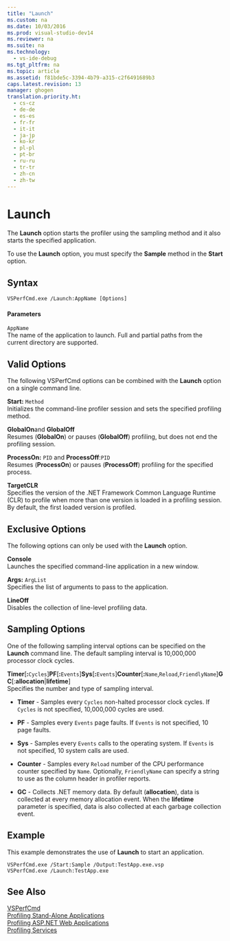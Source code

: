 ```yaml
---
title: "Launch"
ms.custom: na
ms.date: 10/03/2016
ms.prod: visual-studio-dev14
ms.reviewer: na
ms.suite: na
ms.technology: 
  - vs-ide-debug
ms.tgt_pltfrm: na
ms.topic: article
ms.assetid: f81bde5c-3394-4b79-a315-c2f6491689b3
caps.latest.revision: 13
manager: ghogen
translation.priority.ht: 
  - cs-cz
  - de-de
  - es-es
  - fr-fr
  - it-it
  - ja-jp
  - ko-kr
  - pl-pl
  - pt-br
  - ru-ru
  - tr-tr
  - zh-cn
  - zh-tw
---
```

# Launch
The **Launch** option starts the profiler using the sampling method and it also starts the specified application.  
  
 To use the **Launch** option, you must specify the **Sample** method in the **Start** option.  
  
## Syntax  
  
```  
VSPerfCmd.exe /Launch:AppName [Options]  
```  
  
#### Parameters  
 `AppName`  
 The name of the application to launch. Full and partial paths from the current directory are supported.  
  
## Valid Options  
 The following VSPerfCmd options can be combined with the **Launch** option on a single command line.  
  
 **Start:** `Method`  
 Initializes the command-line profiler session and sets the specified profiling method.  
  
 **GlobalOn**and **GlobalOff**  
 Resumes (**GlobalOn**) or pauses (**GlobalOff**) profiling, but does not end the profiling session.  
  
 **ProcessOn:** `PID` and **ProcessOff**:`PID`  
 Resumes (**ProcessOn**) or pauses (**ProcessOff**) profiling for the specified process.  
  
 **TargetCLR**  
 Specifies the version of the .NET Framework Common Language Runtime (CLR) to profile when more than one version is loaded in a profiling session. By default, the first loaded version is profiled.  
  
## Exclusive Options  
 The following options can only be used with the **Launch** option.  
  
 **Console**  
 Launches the specified command-line application in a new window.  
  
 **Args:** `ArgList`  
 Specifies the list of arguments to pass to the application.  
  
 **LineOff**  
 Disables the collection of line-level profiling data.  
  
## Sampling Options  
 One of the following sampling interval options can be specified on the **Launch** command line. The default sampling interval is 10,000,000 processor clock cycles.  
  
 **Timer**[**:**`Cycles`]**PF**[**:**`Events`]**Sys**[**:**`Events`]**Counter**[**:**`Name`,`Reload`,`FriendlyName`]**GC**[:**allocation**&#124;**lifetime**]  
 Specifies the number and type of sampling interval.  
  
-   **Timer** - Samples every `Cycles` non-halted processor clock cycles. If `Cycles` is not specified, 10,000,000 cycles are used.  
  
-   **PF** - Samples every `Events` page faults. If `Events` is not specified, 10 page faults.  
  
-   **Sys** - Samples every `Events` calls to the operating system. If `Events` is not specified, 10 system calls are used.  
  
-   **Counter** - Samples every `Reload` number of the CPU performance counter specified by `Name`. Optionally, `FriendlyName` can specify a string to use as the column header in profiler reports.  
  
-   **GC** - Collects .NET memory data. By default (**allocation**), data is collected at every memory allocation event. When the **lifetime** parameter is specified, data is also collected at each garbage collection event.  
  
## Example  
 This example demonstrates the use of **Launch** to start an application.  
  
```  
VSPerfCmd.exe /Start:Sample /Output:TestApp.exe.vsp  
VSPerfCmd.exe /Launch:TestApp.exe  
```  
  
## See Also  
 [VSPerfCmd](../VS_IDE/VSPerfCmd.md)   
 [Profiling Stand-Alone Applications](../VS_IDE/Command-Line-Profiling-of-Stand-Alone-Applications.md)   
 [Profiling ASP.NET Web Applications](../VS_IDE/Command-Line-Profiling-of-ASP.NET-Web-Applications.md)   
 [Profiling Services](../VS_IDE/Command-Line-Profiling-of-Services.md)